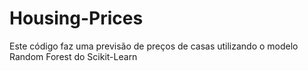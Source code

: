 # Housing-Prices
Este código faz uma previsão de preços de casas utilizando o modelo Random Forest do Scikit-Learn
